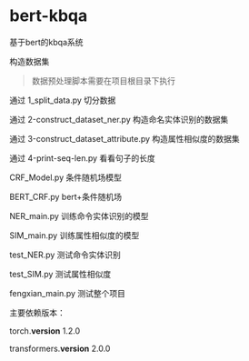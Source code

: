 # bert-kbqa
基于bert的kbqa系统


构造数据集

> 数据预处理脚本需要在项目根目录下执行

通过 1_split_data.py 切分数据

通过 2-construct_dataset_ner.py 构造命名实体识别的数据集

通过 3-construct_dataset_attribute.py 构造属性相似度的数据集

通过 4-print-seq-len.py 看看句子的长度



CRF_Model.py  条件随机场模型

BERT_CRF.py  bert+条件随机场

NER_main.py  训练命令实体识别的模型

SIM_main.py  训练属性相似度的模型


test_NER.py  测试命令实体识别

test_SIM.py 测试属性相似度

fengxian_main.py  测试整个项目


主要依赖版本：

torch.__version__    1.2.0

transformers.__version__   2.0.0





